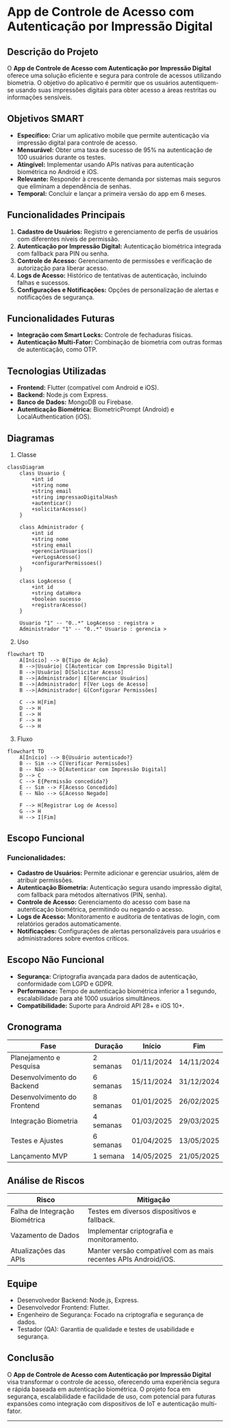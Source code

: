 # App de Controle de Acesso com Autenticação por Impressão Digital

## Descrição do Projeto
O **App de Controle de Acesso com Autenticação por Impressão Digital** oferece uma solução eficiente e segura para controle de acessos utilizando biometria. O objetivo do aplicativo é permitir que os usuários autentiquem-se usando suas impressões digitais para obter acesso a áreas restritas ou informações sensíveis.

## Objetivos SMART
- **Específico:** Criar um aplicativo mobile que permite autenticação via impressão digital para controle de acesso.
- **Mensurável:** Obter uma taxa de sucesso de 95% na autenticação de 100 usuários durante os testes.
- **Atingível:** Implementar usando APIs nativas para autenticação biométrica no Android e iOS.
- **Relevante:** Responder à crescente demanda por sistemas mais seguros que eliminam a dependência de senhas.
- **Temporal:** Concluir e lançar a primeira versão do app em 6 meses.

## Funcionalidades Principais
1. **Cadastro de Usuários:** Registro e gerenciamento de perfis de usuários com diferentes níveis de permissão.
2. **Autenticação por Impressão Digital:** Autenticação biométrica integrada com fallback para PIN ou senha.
3. **Controle de Acesso:** Gerenciamento de permissões e verificação de autorização para liberar acesso.
4. **Logs de Acesso:** Histórico de tentativas de autenticação, incluindo falhas e sucessos.
5. **Configurações e Notificações:** Opções de personalização de alertas e notificações de segurança.

## Funcionalidades Futuras
- **Integração com Smart Locks:** Controle de fechaduras físicas.
- **Autenticação Multi-Fator:** Combinação de biometria com outras formas de autenticação, como OTP.

## Tecnologias Utilizadas
- **Frontend:** Flutter (compatível com Android e iOS).
- **Backend:** Node.js com Express.
- **Banco de Dados:** MongoDB ou Firebase.
- **Autenticação Biométrica:** BiometricPrompt (Android) e LocalAuthentication (iOS).

## Diagramas

1. Classe

``` mermaid
classDiagram
    class Usuario {
        +int id
        +string nome
        +string email
        +string impressaoDigitalHash
        +autenticar()
        +solicitarAcesso()
    }

    class Administrador {
        +int id
        +string nome
        +string email
        +gerenciarUsuarios()
        +verLogsAcesso()
        +configurarPermissoes()
    }

    class LogAcesso {
        +int id
        +string dataHora
        +boolean sucesso
        +registrarAcesso()
    }

    Usuario "1" -- "0..*" LogAcesso : registra >
    Administrador "1" -- "0..*" Usuario : gerencia >

```

2. Uso

``` mermaid
flowchart TD
    A[Início] --> B{Tipo de Ação}
    B -->|Usuário| C[Autenticar com Impressão Digital]
    B -->|Usuário| D[Solicitar Acesso]
    B -->|Administrador| E[Gerenciar Usuários]
    B -->|Administrador| F[Ver Logs de Acesso]
    B -->|Administrador| G[Configurar Permissões]

    C --> H[Fim]
    D --> H
    E --> H
    F --> H
    G --> H
```
3. Fluxo

``` mermaid
flowchart TD
    A[Início] --> B{Usuário autenticado?}
    B -- Sim --> C[Verificar Permissões]
    B -- Não --> D[Autenticar com Impressão Digital]
    D --> C
    C --> E{Permissão concedida?}
    E -- Sim --> F[Acesso Concedido]
    E -- Não --> G[Acesso Negado]

    F --> H[Registrar Log de Acesso]
    G --> H
    H --> I[Fim]
```

## Escopo Funcional
### Funcionalidades:
- **Cadastro de Usuários:** Permite adicionar e gerenciar usuários, além de atribuir permissões.
- **Autenticação Biometria:** Autenticação segura usando impressão digital, com fallback para métodos alternativos (PIN, senha).
- **Controle de Acesso:** Gerenciamento do acesso com base na autenticação biométrica, permitindo ou negando o acesso.
- **Logs de Acesso:** Monitoramento e auditoria de tentativas de login, com relatórios gerados automaticamente.
- **Notificações:** Configurações de alertas personalizáveis para usuários e administradores sobre eventos críticos.

## Escopo Não Funcional
- **Segurança:** Criptografia avançada para dados de autenticação, conformidade com LGPD e GDPR.
- **Performance:** Tempo de autenticação biométrica inferior a 1 segundo, escalabilidade para até 1000 usuários simultâneos.
- **Compatibilidade:** Suporte para Android API 28+ e iOS 10+.

## Cronograma
| Fase                     | Duração     | Início      | Fim         |
|--------------------------|-------------|-------------|-------------|
| Planejamento e Pesquisa   | 2 semanas   | 01/11/2024  | 14/11/2024  |
| Desenvolvimento do Backend| 6 semanas   | 15/11/2024  | 31/12/2024  |
| Desenvolvimento do Frontend| 8 semanas  | 01/01/2025  | 26/02/2025  |
| Integração Biometria      | 4 semanas   | 01/03/2025  | 29/03/2025  |
| Testes e Ajustes          | 6 semanas   | 01/04/2025  | 13/05/2025  |
| Lançamento MVP            | 1 semana    | 14/05/2025  | 21/05/2025  |

## Análise de Riscos
| Risco                         | Mitigação                                   |
|-------------------------------|---------------------------------------------|
| Falha de Integração Biométrica | Testes em diversos dispositivos e fallback. |
| Vazamento de Dados             | Implementar criptografia e monitoramento.   |
| Atualizações das APIs          | Manter versão compatível com as mais recentes APIs Android/iOS.|

## Equipe
- Desenvolvedor Backend: Node.js, Express.
- Desenvolvedor Frontend: Flutter.
- Engenheiro de Segurança: Focado na criptografia e segurança de dados.
- Testador (QA): Garantia de qualidade e testes de usabilidade e segurança.

## Conclusão
O **App de Controle de Acesso com Autenticação por Impressão Digital** visa transformar o controle de acesso, oferecendo uma experiência segura e rápida baseada em autenticação biométrica. O projeto foca em segurança, escalabilidade e facilidade de uso, com potencial para futuras expansões como integração com dispositivos de IoT e autenticação multi-fator.

---


